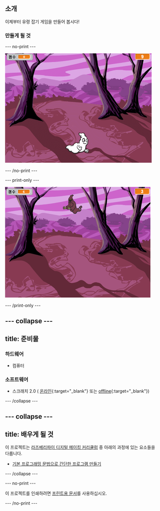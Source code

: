 ## 소개

이제부터 유령 잡기 게임을 만들어 봅시다!

### 만들게 될 것

--- no-print ---

![showcase](images/showcase.gif)

--- /no-print ---

--- print-only ---

![showcase](images/showcase-static.png)

--- /print-only ---

--- collapse ---
---
title: 준비물
---
### 하드웨어

+ 컴퓨터

### 소프트웨어

+ 스크래치 2.0 ( [온라인](http://rpf.io/scratchon){:target="_blank"} 또는 [offline](http://rpf.io/scratchoff){:target="_blank"})

--- /collapse ---

--- collapse ---
---
title: 배우게 될 것
---
이 프로젝트는 [라즈베리파이 디지털 메이킹 커리큘럼](http://rpf.io/curriculum) 중 아래의 과정에 있는 요소들을 다룹니다.

+ [기본 프로그래밍 문법으로 간단한 프로그램 만들기](https://www.raspberrypi.org/curriculum/programming/creator)

--- /collapse ---

--- no-print ---

이 프로젝트를 인쇄하려면 [프린트용 문서](https://projects.raspberrypi.org/ko-KR/projects/ghostbusters/print)를 사용하십시오.

--- /no-print ---